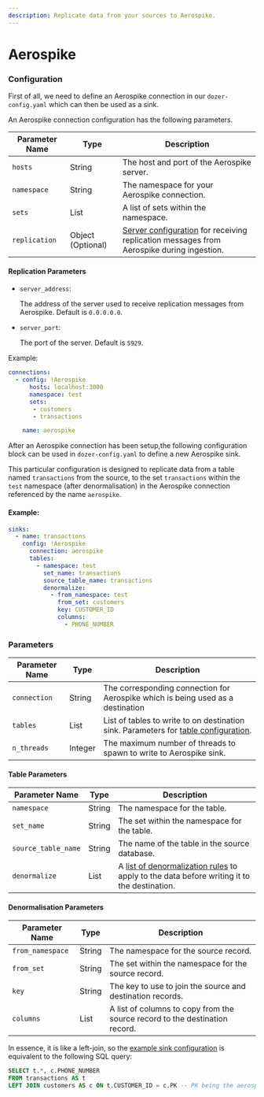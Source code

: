 ```yaml
---
description: Replicate data from your sources to Aerospike.
---
```


# Aerospike


### Configuration

First of all, we need to define an Aerospike connection in our `dozer-config.yaml` which can then be used as a sink. 

An Aerospike connection configuration has the following parameters.

| **Parameter Name** | **Type**             | **Description**                                                                                                                                                                                                                                                             |
|--------------------|----------------------|-----------------------------------------------------------------------------------------------------------------------------------------------------------------------------------------------------------------------------------------------------------------------------|
| `hosts`             | String               | The host and port of the Aerospike server.                                                                                                                                                                 |
| `namespace`         | String               | The namespace for your Aerospike connection.                                                                                                                  |
| `sets`             | List | A list of sets within the namespace.                                                                                                                                                                              |
| `replication` | Object (Optional) | [Server configuration](#replication-parameters) for receiving replication messages from Aerospike during ingestion.                                                                                                                                                                           


#### Replication Parameters

- `server_address`:
  
  The address of the server used to receive replication messages from Aerospike. Default is `0.0.0.0.0`.
- `server_port`:
  
   The port of the server. Default is `5929`.


Example:

```yaml
connections:
  - config: !Aerospike
      hosts: localhost:3000
      namespace: test
      sets:
       - customers
       - transactions

    name: aerospike
```



After an Aerospike connection has been setup,the following configuration block can be used in `dozer-config.yaml` to define a new Aerospike sink.

 This particular configuration is designed to replicate data from a table named `transactions` from the source, to the set `transactions` within the `test` namespace (after denormalisation) in the Aerospike connection referenced by the name `aerospike`.


#### Example:

```yaml
sinks:
  - name: transactions
    config: !Aerospike
      connection: aerospike 
      tables: 
        - namespace: test
          set_name: transactions
          source_table_name: transactions
          denormalize:
            - from_namespace: test
              from_set: customers
              key: CUSTOMER_ID
              columns:
                - PHONE_NUMBER
```


### Parameters

| **Parameter Name** | **Type**             | **Description**                                                                                                                                                                                                                                                             | 
|--------------------|----------------------|-----------------------------------------------------------------------------------------------------------------------------------------------------------------------------------------------------------------------------------------------------------------------------|
| `connection`             | String               | The corresponding connection for Aerospike which is being used as a destination                                                                                                                                                                 |
| `tables`         | List               | List of tables to write to on destination sink. Parameters for [table configuration](#table-parameters).                                                                                                     |
| `n_threads`             | Integer | The maximum number of threads to spawn to write to Aerospike sink.                                                                                                                                                                              |

#### Table Parameters

| **Parameter Name** | **Type**             | **Description**                                                                                                                                                                                                                                                             |
|--------------------|----------------------|-----------------------------------------------------------------------------------------------------------------------------------------------------------------------------------------------------------------------------------------------------------------------------|
| `namespace`             | String               | The namespace for the table.                                                                                                                                                                            |
| `set_name`             | String               | The set within the namespace for the table.                                                                                                                                                                              |
| `source_table_name`             | String | The name of the table in the source database.                                                                                                                                                                              |
| `denormalize`             | List | A [list of denormalization rules](#denormalisation-parameters) to apply to the data before writing it to the destination.




#### Denormalisation Parameters

| **Parameter Name** | **Type**             | **Description**                                                                                                                                                                                                                                                             |
|--------------------|----------------------|-----------------------------------------------------------------------------------------------------------------------------------------------------------------------------------------------------------------------------------------------------------------------------|
| `from_namespace`             | String               | The namespace for the source record.                                                                                                                                                                 |
| `from_set`         | String               | The set within the namespace for the source record.                                                                                                                  |
| `key`             | String | The key to use to join the source and destination records.                                                                                                                                                                              |
| `columns`             | List | A list of columns to copy from the source record to the destination record.                                                                                                                                                                              |

In essence, it is like a left-join, so the [example sink configuration](#example) is equivalent to the following SQL query:

```sql
SELECT t.*, c.PHONE_NUMBER 
FROM transactions AS t 
LEFT JOIN customers AS c ON t.CUSTOMER_ID = c.PK -- PK being the aerospike key here
```









